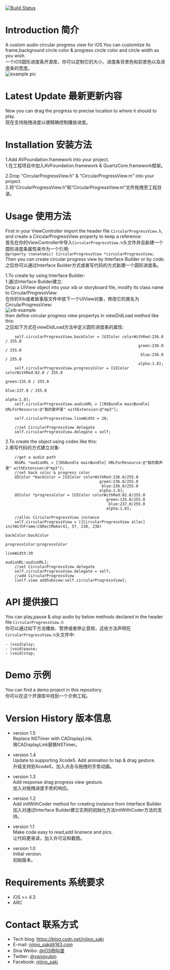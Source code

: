 [![Build Status](https://travis-ci.com/nijino/CircularProgressView.svg?branch=master)](https://travis-ci.com/nijino/CircularProgressView)
# Introduction 简介
A custom audio circular progress view for iOS.You can customlize its frame,background circle color & progress circle color and circle width as you wish.  
一个iOS圆形进度条开源库，你可以定制它的大小、进度条背景色和前景色以及进度条的宽度。  
![example pic][example pic]

# Latest Update 最新更新内容
Now you can drag the progress to precise location to where it should to play.  
现在支持拖拽进度以便精确控制播放进度。

# Installation 安装方法
1.Add AVFoundation.framework into your project.  
1.在工程项目中加入AVFoundation.framework & QuartzCore.framework框架。

2.Drop "CircularProgressView.h" & "CircularProgressView.m" into your project.  
2.将“CircularProgressView.h”和“CircularProgressView.m”文件拖拽至工程目录。

# Usage 使用方法
First in your ViewController import the header file `CircularProgressView.h`, and create a CircularProgressView property to keep a reference:  
首先在你的ViewController中导入`CircularProgressView.h`头文件并且新建一个圆形进度条属性来作为一个引用:  
`@property (nonatomic) CircularProgressView *circularProgressView;`  
Then you can create circular progress view by Interface Builder or by code.  
之后你可以通过Interface Builder方式或者写代码的方式新建一个圆形进度条。

1.To create by using Interface Builder:  
1.通过Interface Builder建立:  
Drop a UIView object into your xib or storyboard file, modify its class name to CircularProgressView:  
在你的Xib或者故事版文件中放下一个UIView对象，修改它的类名为CircularProgressView:   
![xib example][xib example]  
then define circular progress view propertys in viewDidLoad method like this:  
之后如下方式在viewDidLoad方法中定义圆形进度条的属性:
```obj-c
    self.circularProgressView.backColor = [UIColor colorWithRed:236.0 / 255.0
                                                          green:236.0 / 255.0
                                                           blue:236.0 / 255.0
                                                          alpha:1.0];
    self.circularProgressView.progressColor = [UIColor colorWithRed:82.0 / 255.0
                                                              green:135.0 / 255.0
                                                               blue:237.0 / 255.0
                                                              alpha:1.0];
    self.circularProgressView.audioURL = [[NSBundle mainBundle] URLForResource:@"我的歌声里" withExtension:@"mp3"];

    self.circularProgressView.lineWidth = 20;

    //set CircularProgressView delegate
    self.circularProgressView.delegate = self;
```
2.To create the object using codes like this:  
2.用写代码的方式建立对象:
```obj-c
    //get a audio path
    NSURL *audioURL = [[NSBundle mainBundle] URLForResource:@"我的歌声里" withExtension:@"mp3"];
    //set back color & progress color
    UIColor *backColor = [UIColor colorWithRed:236.0/255.0 
	       								 green:236.0/255.0 
			     						  blue:236.0/255.0 
				    					 alpha:1.0];
    UIColor *progressColor = [UIColor colorWithRed:82.0/255.0 
									       	green:135.0/255.0 
										     blue:237.0/255.0 
										    alpha:1.0];
    
    //alloc CircularProgressView instance
    self.circularProgressView = [[CircularProgressView alloc] initWithFrame:CGRectMake(41, 57, 238, 238) 
															  backColor:backColor 
														  progressColor:progressColor 
															  lineWidth:30 
															  audioURL:audioURL];
    //set CircularProgressView delegate
    self.circularProgressView.delegate = self;
    //add CircularProgressView
    [self.view addSubview:self.circularProgressView];
```
# API 提供接口
You can play,pause & stop audio by below methods declared in the header file `CircularProgressView.h`  
你可以通过如下方法播放、暂停或者停止音频，这些方法声明在`CircularProgressView.h`头文件中:
```obj-c
- (void)play;
- (void)pause;
- (void)stop;
```
# Demo 示例
You can find a demo project in this repository.  
你可以在这个开源库中找到一个示例工程。

# Version History  版本信息
* version 1.5  
Replace NSTimer with CADisplayLink.  
用CADisplayLink替换NSTimer。

* version 1.4  
Update to supporting Xcode5.
Add animation to tap & drag gesture.  
升级支持到Xcode5，加入点击与拖拽的手势动画。
 
* version 1.3  
Add response drag progress view gesture.  
加入对拖拽进度手势的响应。
  
* version 1.2  
Add initWithCoder method for creating instance from Interface Builder.  
加入对通过Interface Builder建立实例的初始化方法initWithCoder方法的支持。

* version 1.1  
Make code easy to read,add licenece and pics.  
让代码更易读，加入许可证和截图。

* version 1.0  
Initial version.  
初始版本。

# Requirements 系统要求
- iOS >= 4.3
- ARC

# Contact 联系方式
* Tech blog: <https://blog.csdn.net/nijino_saki>
* E-mail: nijino_saki@163.com
* Sina Weibo: [@iOS杨叫兽][]
* Twitter: [@yangyubin][]
* Facebook: [nijino_saki][]

[example pic]:http://ww3.sinaimg.cn/large/540e407ajw1ejko11y21cg208s0gc7a3.gif "example pic"
[xib example]:http://ww2.sinaimg.cn/large/540e407ajw1ejko543x1zj207f02bmx3.jpg "xib example"
[@iOS杨叫兽]:http://www.weibo.com/nijinosaki "iOS杨叫兽"
[@yangyubin]:https://twitter.com/yangyubin "欢迎在twitter上关注我"
[nijino_saki]:http://www.facebook.com/nijinosaki1982 "欢迎在facebook上关注我"
